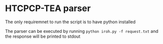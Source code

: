 # HTCPCP-TEA parser

The only requiremnet to run the script is to have python installed

The parser can be executed by running `python iroh.py -f request.txt` and the response will be printed to stdout